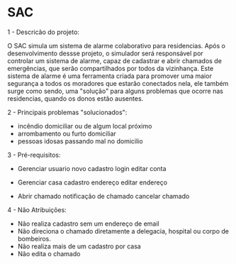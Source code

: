 # SAC

1 - Descricão do projeto:

O SAC simula um sistema de alarme colaborativo para residencias. Após o desenvolvimento dessse projeto, o simulador será responsável por controlar um sistema de alarme, capaz de cadastrar e abrir chamados de emergências, que serão compartilhados por todos da vizinhança. Este sistema de alarme é uma ferramenta criada para promover uma maior segurança a todos os moradores que estarão conectados nela, ele também surge como sendo, uma "solução" para alguns problemas que ocorre nas residencias, quando os donos estão ausentes.

2 - Principais problemas "solucionados":

- incêndio domiciliar ou de algum local próximo 
- arrombamento ou furto domiciliar
- pessoas idosas passando mal no domicilio 

3 - Pré-requisitos:

- Gerenciar usuario
  novo cadastro
  login
  editar conta
  
- Gerenciar casa
  cadastro endereço
  editar endereço 

- Abrir chamado
   notificação de chamado
   cancelar chamado
   
4 - Não Atribuições:

- Não realiza cadastro sem um endereço de email
- Não direciona o chamado diretamente a delegacia, hospital ou corpo de bombeiros.
- Não realiza mais de um cadastro por casa
- Não edita o chamado


